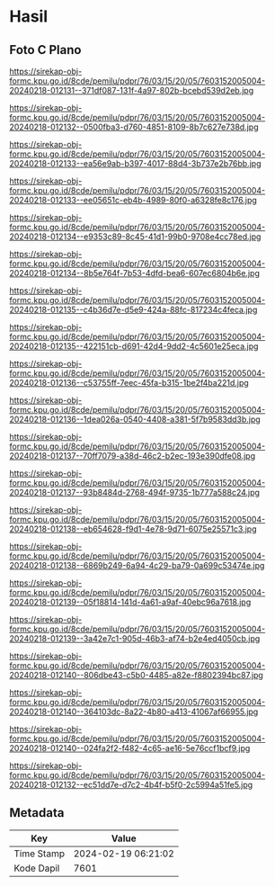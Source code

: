 # Hasil

## Foto C Plano

https://sirekap-obj-formc.kpu.go.id/8cde/pemilu/pdpr/76/03/15/20/05/7603152005004-20240218-012131--371df087-131f-4a97-802b-bcebd539d2eb.jpg

https://sirekap-obj-formc.kpu.go.id/8cde/pemilu/pdpr/76/03/15/20/05/7603152005004-20240218-012132--0500fba3-d760-4851-8109-8b7c627e738d.jpg

https://sirekap-obj-formc.kpu.go.id/8cde/pemilu/pdpr/76/03/15/20/05/7603152005004-20240218-012133--ea56e9ab-b397-4017-88d4-3b737e2b76bb.jpg

https://sirekap-obj-formc.kpu.go.id/8cde/pemilu/pdpr/76/03/15/20/05/7603152005004-20240218-012133--ee05651c-eb4b-4989-80f0-a6328fe8c176.jpg

https://sirekap-obj-formc.kpu.go.id/8cde/pemilu/pdpr/76/03/15/20/05/7603152005004-20240218-012134--e9353c89-8c45-41d1-99b0-9708e4cc78ed.jpg

https://sirekap-obj-formc.kpu.go.id/8cde/pemilu/pdpr/76/03/15/20/05/7603152005004-20240218-012134--8b5e764f-7b53-4dfd-bea6-607ec6804b6e.jpg

https://sirekap-obj-formc.kpu.go.id/8cde/pemilu/pdpr/76/03/15/20/05/7603152005004-20240218-012135--c4b36d7e-d5e9-424a-88fc-817234c4feca.jpg

https://sirekap-obj-formc.kpu.go.id/8cde/pemilu/pdpr/76/03/15/20/05/7603152005004-20240218-012135--422151cb-d691-42d4-9dd2-4c5601e25eca.jpg

https://sirekap-obj-formc.kpu.go.id/8cde/pemilu/pdpr/76/03/15/20/05/7603152005004-20240218-012136--c53755ff-7eec-45fa-b315-1be2f4ba221d.jpg

https://sirekap-obj-formc.kpu.go.id/8cde/pemilu/pdpr/76/03/15/20/05/7603152005004-20240218-012136--1dea026a-0540-4408-a381-5f7b9583dd3b.jpg

https://sirekap-obj-formc.kpu.go.id/8cde/pemilu/pdpr/76/03/15/20/05/7603152005004-20240218-012137--70ff7079-a38d-46c2-b2ec-193e390dfe08.jpg

https://sirekap-obj-formc.kpu.go.id/8cde/pemilu/pdpr/76/03/15/20/05/7603152005004-20240218-012137--93b8484d-2768-494f-9735-1b777a588c24.jpg

https://sirekap-obj-formc.kpu.go.id/8cde/pemilu/pdpr/76/03/15/20/05/7603152005004-20240218-012138--eb654628-f9d1-4e78-9d71-6075e25571c3.jpg

https://sirekap-obj-formc.kpu.go.id/8cde/pemilu/pdpr/76/03/15/20/05/7603152005004-20240218-012138--6869b249-6a94-4c29-ba79-0a699c53474e.jpg

https://sirekap-obj-formc.kpu.go.id/8cde/pemilu/pdpr/76/03/15/20/05/7603152005004-20240218-012139--05f18814-141d-4a61-a9af-40ebc96a7618.jpg

https://sirekap-obj-formc.kpu.go.id/8cde/pemilu/pdpr/76/03/15/20/05/7603152005004-20240218-012139--3a42e7c1-905d-46b3-af74-b2e4ed4050cb.jpg

https://sirekap-obj-formc.kpu.go.id/8cde/pemilu/pdpr/76/03/15/20/05/7603152005004-20240218-012140--806dbe43-c5b0-4485-a82e-f8802394bc87.jpg

https://sirekap-obj-formc.kpu.go.id/8cde/pemilu/pdpr/76/03/15/20/05/7603152005004-20240218-012140--364103dc-8a22-4b80-a413-41067af66955.jpg

https://sirekap-obj-formc.kpu.go.id/8cde/pemilu/pdpr/76/03/15/20/05/7603152005004-20240218-012140--024fa2f2-f482-4c65-ae16-5e76ccf1bcf9.jpg

https://sirekap-obj-formc.kpu.go.id/8cde/pemilu/pdpr/76/03/15/20/05/7603152005004-20240218-012132--ec51dd7e-d7c2-4b4f-b5f0-2c5994a51fe5.jpg


## Metadata

| Key        | Value               |
| ---------- | ------------------- |
| Time Stamp | 2024-02-19 06:21:02 |
| Kode Dapil | 7601                |



